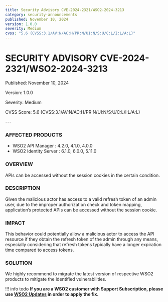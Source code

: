 ```yaml
---
title: Security Advisory CVE-2024-2321/WSO2-2024-3213
category: security-announcements
published: November 10, 2024
version: 1.0.0
severity: Medium
cvss: "5.6 (CVSS:3.1/AV:N/AC:H/PR:N/UI:N/S:U/C:L/I:L/A:L)"
---
```


# SECURITY ADVISORY CVE-2024-2321/WSO2-2024-3213

<p class="doc-info">Published: November 10, 2024</p>
<p class="doc-info">Version: 1.0.0</p>
<p class="doc-info">Severity: Medium</p>
<p class="doc-info">CVSS Score: 5.6 (CVSS:3.1/AV:N/AC:H/PR:N/UI:N/S:U/C:L/I:L/A:L)</p>
---

### AFFECTED PRODUCTS
* WSO2 API Manager : 4.2.0, 4.1.0, 4.0.0
* WSO2 Identity Server : 6.1.0, 6.0.0, 5.11.0

### OVERVIEW
APIs can be accessed without the session cookies in the certain condition.


### DESCRIPTION
Given the malicious actor has access to a valid refresh token of an admin user, due to the improper authorization check and token mapping, application’s protected APIs can be accessed without the session cookie.

### IMPACT
This behavior could potentially allow a malicious actor to access the API resource if they obtain the refresh token of the admin through any means, especially considering that refresh tokens typically have a longer expiration time compared to access tokens.


### SOLUTION
We highly recommend to migrate the latest version of respective WSO2 products to mitigate the identified vulnerabilities.


!!! info todo
    **If you are a WSO2 customer with Support Subscription, please use [WSO2 Updates](https://wso2.com/updates/) in order to apply the fix.**

